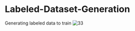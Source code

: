 # Labeled-Dataset-Generation
Generating labeled data to train
![33](https://github.com/smtakn44/Labeled-Dataset-Generation/assets/96833901/de727d77-de34-4004-86a5-4d9a869c8377)
